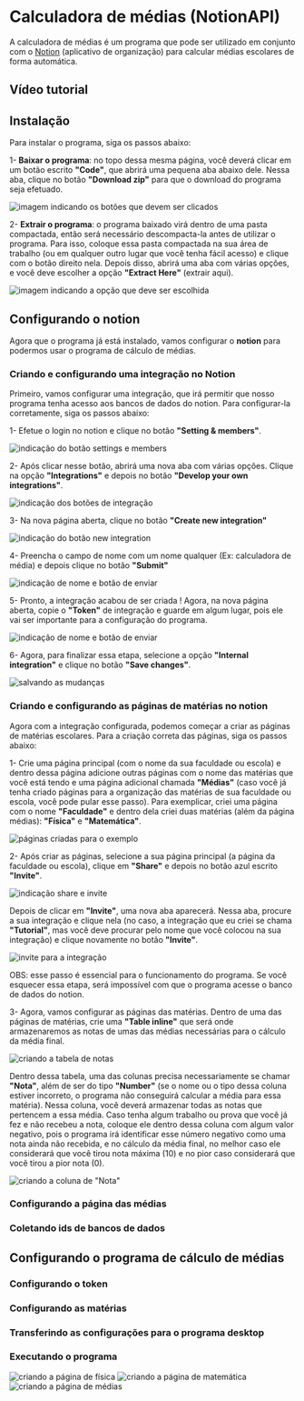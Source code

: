 # Calculadora de médias (NotionAPI)

A calculadora de médias é um programa que pode ser utilizado em conjunto com o [Notion](https://www.notion.so/product?utm_source=google&utm_campaign=2075789713&utm_medium=80211061801&utm_content=453572180157&utm_term=notion&targetid=kwd-312974742&gclid=Cj0KCQjwweyFBhDvARIsAA67M73SmyfGoCQZ83kyVqNBRSLoayTR-75JLgOD77Lf_40lcpRLi8otHL0aAky5EALw_wcB) (aplicativo de organização) para calcular médias escolares de forma automática.


## Vídeo tutorial


## Instalação

Para instalar o programa, siga os passos abaixo:

1- __Baixar o programa__: no topo dessa mesma página, você deverá clicar em um botão escrito __"Code"__, que abrirá uma pequena aba abaixo dele. Nessa aba, clique no botão __"Download zip"__ para que o download do programa seja efetuado. 

![imagem indicando os botões que devem ser clicados](https://github.com/GregorioFornetti/Calculadora-medias-NotionAPI/blob/imgs/Imgs-turorial/Editadas/1.jpg)

2- __Extrair o programa__: o programa baixado virá dentro de uma pasta compactada, então será necessário descompacta-la antes de utilizar o programa. Para isso, coloque essa pasta compactada na sua área de trabalho (ou em qualquer outro lugar que você tenha fácil acesso) e clique com o botão direito nela. Depois disso, abrirá uma aba com várias opções, e você deve escolher a opção __"Extract Here"__ (extrair aqui). 

![imagem indicando a opção que deve ser escolhida](https://github.com/GregorioFornetti/Calculadora-medias-NotionAPI/blob/imgs/Imgs-turorial/Editadas/2.jpg)


## Configurando o notion

Agora que o programa já está instalado, vamos configurar o __notion__ para podermos usar o programa de cálculo de médias.

### Criando e configurando uma integração no Notion

Primeiro, vamos configurar uma integração, que irá permitir que nosso programa tenha acesso aos bancos de dados do notion. Para configurar-la corretamente, siga os passos abaixo:

1- Efetue o login no notion e clique no botão __"Setting & members"__.

![indicação do botão settings e members](https://github.com/GregorioFornetti/Calculadora-medias-NotionAPI/blob/imgs/Imgs-turorial/Editadas/3.jpg)

2- Após clicar nesse botão, abrirá uma nova aba com várias opções. Clique na opção __"Integrations"__ e depois no botão __"Develop your own integrations"__.

![indicação dos botões de integração](https://github.com/GregorioFornetti/Calculadora-medias-NotionAPI/blob/imgs/Imgs-turorial/Editadas/4.jpg)

3- Na nova página aberta, clique no botão __"Create new integration"__

![indicação do botão new integration](https://github.com/GregorioFornetti/Calculadora-medias-NotionAPI/blob/imgs/Imgs-turorial/Editadas/5.jpg)

4- Preencha o campo de nome com um nome qualquer (Ex: calculadora de média) e depois clique no botão __"Submit"__

![indicação de nome e botão de enviar](https://github.com/GregorioFornetti/Calculadora-medias-NotionAPI/blob/imgs/Imgs-turorial/Editadas/6.jpg)

5- Pronto, a integração acabou de ser criada ! Agora, na nova página aberta, copie o __"Token"__ de integração e guarde em algum lugar, pois ele vai ser importante para a configuração do programa.

![indicação de nome e botão de enviar](https://github.com/GregorioFornetti/Calculadora-medias-NotionAPI/blob/imgs/Imgs-turorial/Editadas/7.jpg)

6- Agora, para finalizar essa etapa, selecione a opção __"Internal integration"__ e clique no botão __"Save changes"__.

![salvando as mudanças](https://github.com/GregorioFornetti/Calculadora-medias-NotionAPI/blob/imgs/Imgs-turorial/Editadas/8.jpg)

### Criando e configurando as páginas de matérias no notion

Agora com a integração configurada, podemos começar a criar as páginas de matérias escolares. Para a criação correta das páginas, siga os passos abaixo:

1- Crie uma página principal (com o nome da sua faculdade ou escola) e dentro dessa página adicione outras páginas com o nome das matérias que você está tendo e uma página adicional chamada __"Médias"__ (caso você já tenha criado páginas para a organização das matérias de sua faculdade ou escola, você pode pular esse passo). Para exemplicar, criei uma página com o nome __"Faculdade"__ e dentro dela criei duas matérias (além da página médias): __"Física"__ e __"Matemática"__.

![páginas criadas para o exemplo](https://github.com/GregorioFornetti/Calculadora-medias-NotionAPI/blob/imgs/Imgs-turorial/Editadas/9.jpg)

2- Após criar as páginas, selecione a sua página principal (a página da faculdade ou escola), clique em __"Share"__ e depois no botão azul escrito __"Invite"__.

![indicação share e invite](https://github.com/GregorioFornetti/Calculadora-medias-NotionAPI/blob/imgs/Imgs-turorial/Editadas/10.jpg)

Depois de clicar em __"Invite"__, uma nova aba aparecerá. Nessa aba, procure a sua integração e clique nela (no caso, a integração que eu criei se chama __"Tutorial"__, mas você deve procurar pelo nome que você colocou na sua integração) e clique novamente no botão __"Invite"__.

![invite para a integração](https://github.com/GregorioFornetti/Calculadora-medias-NotionAPI/blob/imgs/Imgs-turorial/Editadas/11.jpg)

OBS: esse passo é essencial para o funcionamento do programa. Se você esquecer essa etapa, será impossível com que o programa acesse o banco de dados do notion.

3- Agora, vamos configurar as páginas das matérias. Dentro de uma das páginas de matérias, crie uma __"Table inline"__ que será onde armazenaremos as notas de umas das médias necessárias para o cálculo da média final.

![criando a tabela de notas](https://github.com/GregorioFornetti/Calculadora-medias-NotionAPI/blob/imgs/Imgs-turorial/Editadas/12.jpg)

Dentro dessa tabela, uma das colunas precisa necessariamente se chamar __"Nota"__, além de ser do tipo __"Number"__ (se o nome ou o tipo dessa coluna estiver incorreto, o programa não conseguirá calcular a média para essa matéria). Nessa coluna, você deverá armazenar todas as notas que pertencem a essa média. Caso tenha algum trabalho ou prova que você já fez e não recebeu a nota, coloque ele dentro dessa coluna com algum valor negativo, pois o programa irá identificar esse número negativo como uma nota ainda não recebida, e no cálculo da média final, no melhor caso ele considerará que você tirou nota máxima (10) e no pior caso considerará que você tirou a pior nota (0).

![criando a coluna de "Nota"](https://github.com/GregorioFornetti/Calculadora-medias-NotionAPI/blob/imgs/Imgs-turorial/Editadas/13.jpg)


### Configurando a página das médias

### Coletando ids de bancos de dados


## Configurando o programa de cálculo de médias

### Configurando o token

### Configurando as matérias

### Transferindo as configurações para o programa desktop

### Executando o programa

![criando a página de física](https://github.com/GregorioFornetti/Calculadora-medias-NotionAPI/blob/imgs/Imgs-turorial/Editadas/14.jpg)
![criando a página de matemática](https://github.com/GregorioFornetti/Calculadora-medias-NotionAPI/blob/imgs/Imgs-turorial/Editadas/15.jpg)
![criando a página de médias](https://github.com/GregorioFornetti/Calculadora-medias-NotionAPI/blob/imgs/Imgs-turorial/Editadas/16.jpg)
